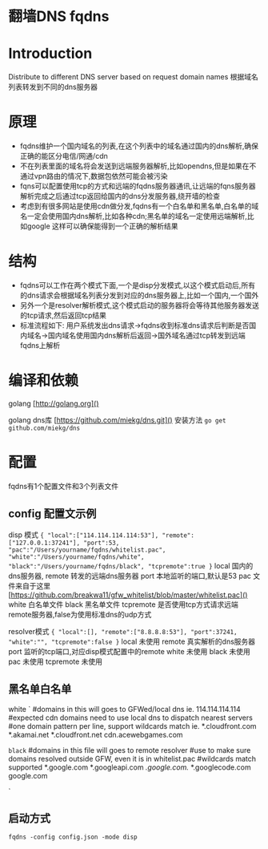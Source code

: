 翻墙DNS fqdns
=====

# Introduction
Distribute to different DNS server based on request domain names
根据域名列表转发到不同的dns服务器

# 原理
* fqdns维护一个国内域名的列表,在这个列表中的域名通过国内的dns解析,确保正确的能区分电信/网通/cdn
* 不在列表里面的域名将会发送到远端服务器解析,比如opendns,但是如果在不通过vpn路由的情况下,数据包依然可能会被污染
* fqns可以配置使用tcp的方式和远端的fqdns服务器通讯,让远端的fqns服务器解析完成之后通过tcp返回给国内的dns分发服务器,绕开墙的检查
* 考虑到有很多网站是使用cdn做分发,fqdns有一个白名单和黑名单,白名单的域名一定会使用国内dns解析,比如各种cdn;黑名单的域名一定使用远端解析,比如google
这样可以确保能得到一个正确的解析结果

# 结构
* fqdns可以工作在两个模式下面,一个是disp分发模式,以这个模式启动后,所有的dns请求会根据域名列表分发到对应的dns服务器上,比如一个国内,一个国外
* 另外一个是resolver解析模式,这个模式启动的服务器将会等待其他服务器发送的tcp请求,然后返回tcp结果
* 标准流程如下: 用户系统发出dns请求->fqdns收到标准dns请求后判断是否国内域名->国内域名使用国内dns解析后返回->国外域名通过tcp转发到远端fqdns上解析



# 编译和依赖
golang
[http://golang.org]()

golang dns库
[https://github.com/miekg/dns.git]()
安装方法
`go get github.com/miekg/dns`

# 配置
fqdns有1个配置文件和3个列表文件
## config 配置文示例
disp 模式
`
{
	"local":["114.114.114.114:53"],
	"remote":["127.0.0.1:37241"],
	"port":53,
	"pac":"/Users/yourname/fqdns/whitelist.pac",
	"white":"/Users/yourname/fqdns/white",
	"black":"/Users/yourname/fqdns/black",
	"tcpremote":true
}
`
local 国内的dns服务器,
remote 转发的远端dns服务器
port 本地监听的端口,默认是53
pac 文件来自于这里[https://github.com/breakwa11/gfw_whitelist/blob/master/whitelist.pac]()
white 白名单文件
black 黑名单文件
tcpremote 是否使用tcp方式请求远端remote服务器,false为使用标准dns的udp方式


resolver模式
`
{
	"local":[],
	"remote":["8.8.8.8:53"],
	"port":37241,
	"white":"",
	"tcpremote":false
}
`
local 未使用
remote 真实解析的dns服务器
port 监听的tcp端口,对应disp模式配置中的remote
white 未使用
black 未使用
pac  未使用
tcpremote 未使用

## 黑名单白名单
white
`
#domains in this will goes to GFWed/local dns ie. 114.114.114.114
#expected cdn domains need to use local dns to dispatch nearest servers
#one domain pattern per line, support wildcards match ie. *.cloudfront.com
*.akamai.net
*.cloudfront.net
 cdn.acewebgames.com

`
black
`
#domains in this file will goes to remote resolver
#use to make sure domains resolved outside GFW, even it is in whitelist.pac
#wildcards match supported
*.google.com
*.googleapi.com
*.google.com.*
*.googlecode.com
google.com

`

## 启动方式
`fqdns -config config.json -mode disp`

